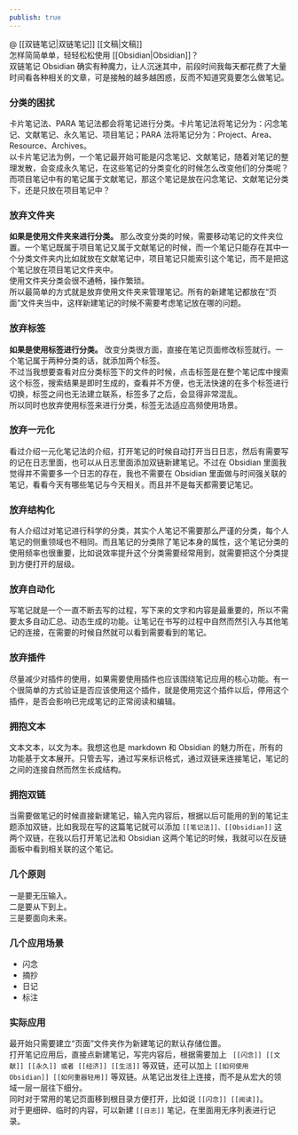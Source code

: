 ```yaml
---
publish: true
---
```

@ [[双链笔记|双链笔记]] [[文稿|文稿]]    
怎样简简单单，轻轻松松使用 [[Obsidian|Obsidian]]？    
双链笔记 Obsidian 确实有种魔力，让人沉迷其中，前段时间我每天都花费了大量时间看各种相关的文章，可是接触的越多越困惑，反而不知道究竟要怎么做笔记。  
### 分类的困扰  
卡片笔记法、PARA 笔记法都会将笔记进行分类。卡片笔记法将笔记分为：闪念笔记、文献笔记、永久笔记、项目笔记；PARA 法将笔记分为：Project、Area、Resource、Archives。    
以卡片笔记法为例，一个笔记最开始可能是闪念笔记、文献笔记，随着对笔记的整理发散，会变成永久笔记，在这些笔记的分类变化的时候怎么改变他们的分类呢？    
而项目笔记中有的笔记属于文献笔记，那这个笔记是放在闪念笔记、文献笔记分类下，还是只放在项目笔记中？  
### 放弃文件夹  
**如果是使用文件夹来进行分类。** 那么改变分类的时候，需要移动笔记的文件夹位置。一个笔记既属于项目笔记又属于文献笔记的时候，而一个笔记只能存在其中一个分类文件夹内比如就放在文献笔记中，项目笔记只能索引这个笔记，而不是把这个笔记放在项目笔记文件夹中。    
使用文件夹分类会很不通畅，操作繁琐。    
所以最简单的方式就是放弃使用文件夹来管理笔记。所有的新建笔记都放在“页面”文件夹当中，这样新建笔记的时候不需要考虑笔记放在哪的问题。  
### 放弃标签  
**如果是使用标签进行分类。** 改变分类很方面，直接在笔记页面修改标签就行。一个笔记属于两种分类的话，就添加两个标签。    
不过当我想要查看对应分类标签下的文件的时候，点击标签是在整个笔记库中搜索这个标签，搜索结果是即时生成的，查看并不方便，也无法快速的在多个标签进行切换，标签之间也无法建立联系，标签多了之后，会显得非常混乱。    
所以同时也放弃使用标签来进行分类，标签无法适应高频使用场景。  
### 放弃一元化  
看过介绍一元化笔记法的介绍，打开笔记的时候自动打开当日日志，然后有需要写的记在日志里面，也可以从日志里面添加双链新建笔记。不过在 Obsidian 里面我觉得并不需要多一个日志的存在，我也不需要在 Obsidian 里面做与时间强关联的笔记，看看今天有哪些笔记与今天相关。而且并不是每天都需要记笔记。  
### 放弃结构化  
有人介绍过对笔记进行科学的分类，其实个人笔记不需要那么严谨的分类，每个人笔记的侧重领域也不相同。而且笔记的分类除了笔记本身的属性，这个笔记分类的使用频率也很重要，比如说效率提升这个分类需要经常用到，就需要把这个分类提到方便打开的层级。  
### 放弃自动化  
写笔记就是一个一直不断去写的过程，写下来的文字和内容是最重要的，所以不需要太多自动汇总、动态生成的功能。让笔记在书写的过程中自然而然引入与其他笔记的连接，在需要的时候自然就可以看到需要看到的笔记。  
### 放弃插件  
尽量减少对插件的使用，如果需要使用插件也应该围绕笔记应用的核心功能。有一个很简单的方式验证是否应该使用这个插件，就是使用完这个插件以后，停用这个插件，是否会影响已完成笔记的正常阅读和编辑。  
### 拥抱文本  
文本文本，以文为本。我想这也是 markdown 和 Obsidian 的魅力所在，所有的功能基于文本展开。只管去写，通过写来标识格式，通过双链来连接笔记，笔记的之间的连接自然而然生长成结构。  
### 拥抱双链  
当需要做笔记的时候直接新建笔记，输入完内容后，根据以后可能用的到的笔记主题添加双链，比如我现在写的这篇笔记就可以添加 `[[笔记法]]、[[Obsidian]]` 这两个双链，在我以后打开笔记法和 Obsidian 这两个笔记的时候，我就可以在反链面板中看到相关联的这个笔记。  
### 几个原则  
一是要无压输入。    
二是要从下到上。    
三是要面向未来。  
### 几个应用场景  
- 闪念  
- 摘抄  
- 日记  
- 标注  
### 实际应用  
最开始只需要建立“页面”文件夹作为新建笔记的默认存储位置。    
打开笔记应用后，直接点新建笔记，写完内容后，根据需要加上 ` [[闪念]] [[文献]] [[永久]] 或者 [[经济]] [[生活]]` 等双链，还可以加上 `[[如何使用 Obsidian]] [[如何重器轻用]]` 等双链。从笔记出发往上连接，而不是从宏大的领域一层一层往下细分。    
同时对于常用的笔记页面移到根目录方便打开，比如说 `[[闪念]] [[阅读]]`。    
对于更细碎、临时的内容，可以新建 `[[日志]]` 笔记，在里面用无序列表进行记录。  

